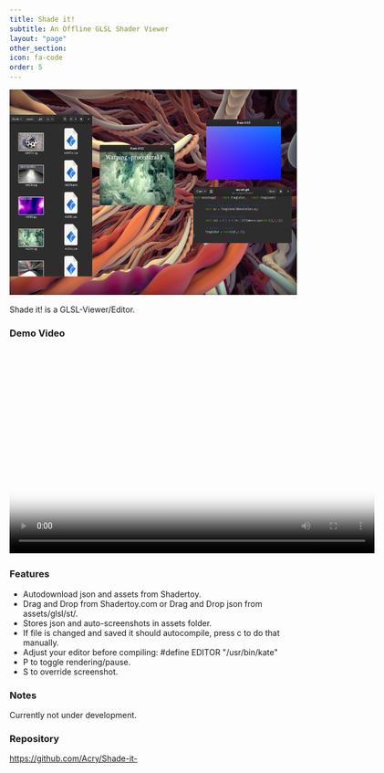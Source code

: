 ```yaml
---
title: Shade it!
subtitle: An Offline GLSL Shader Viewer
layout: "page"
other_section:
icon: fa-code
order: 5
---
```

<a href="assets/images/Shade it Teaser.jpg"><img src="assets/images/Shade it Teaser.jpg" style="width:640px; height:360px" title="Shade it! Teaser" alt="Shade it!"></a>

Shade it! is a GLSL-Viewer/Editor.

### Demo Video
<video src="assets/vids/ShadeIt Promo.mp4" poster="assets/ss/ShadeIt Promo.jpg" width="640" height="360" controls preload></video>


### Features
* Autodownload json and assets from Shadertoy.
* Drag and Drop from Shadertoy.com or Drag and Drop json from assets/glsl/st/.
* Stores json and auto-screenshots in assets folder.
* If file is changed and saved it should autocompile, press c to do that manually.
* Adjust your editor before compiling:
#define EDITOR	"/usr/bin/kate"
* P to toggle rendering/pause.
* S to override screenshot.

### Notes
Currently not under development.

### Repository
https://github.com/Acry/Shade-it-